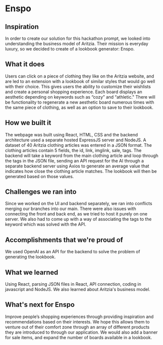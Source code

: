 # Enspo

## Inspiration 
In order to create our solution for this hackathon prompt, we looked into understanding the business model of Aritzia. Their mission is everyday luxury, so we decided to create of a lookbook generator: Enspo.

## What it does 
Users can click on a piece of clothing they like on the Aritzia website, and are led to an extension with a lookbook of similar styles that would go well with their choice. This gives users the ability to customize their wishlists and create a personal shopping experience. Each board displays an aesthetic depending on keywords such as “cozy” and “athletic." There will be functionality to regenerate a new aesthetic board numerous times with the same piece of clothing, as well as an option to save to their lookbook.

## How we built it 
The webpage was built using React, HTML, CSS and the backend architecture used a separate hosted ExpressJS server and NodeJS. A dataset of 40 Aritzia clothing articles was entered in a JSON format. The clothing articles contain 5 fields, the id, link, imglink, sale, tags. The backend will take a keyword from the main clothing article and loop through the tags in the JSON file, sending an API request for the AI through a separate backend server using Axios to generate an average value that indicates how close the clothing article matches. The lookbook will then be generated based on those values.

## Challenges we ran into 
Since we worked on the UI and backend separately, we ran into conflicts merging our branches into our main. There were also issues with connecting the front and back end, as we tried to host it purely on one server. We also had to come up with a way of associating the tags to the keyword which was solved with the API.

## Accomplishments that we're proud of 
We used OpenAI as an API for the backend to solve the problem of generating the lookbook.

## What we learned 
Using React, parsing JSON files in React, API connection, coding in javascript and NodeJS. We also learned about Aritzia's business model.

## What's next for Enspo 
Improve people’s shopping experiences through providing inspiration and recommendations based on their interests. We hope this allows them to venture out of their comfort zone through an array of different products they are introduced to through our application. We would also add a banner for sale items, and expand the number of boards available in a lookbook.
